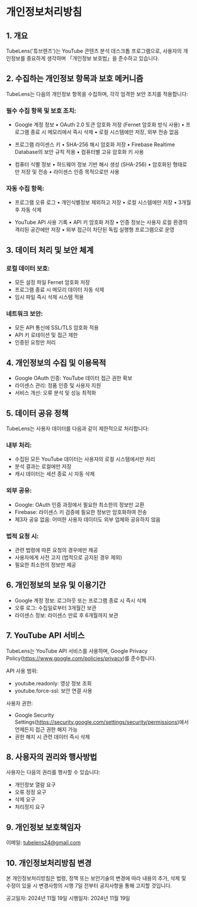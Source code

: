 # 개인정보처리방침

## 1. 개요
TubeLens('튜브렌즈')는 YouTube 콘텐츠 분석 데스크톱 프로그램으로, 사용자의 개인정보를 중요하게 생각하며 「개인정보 보호법」을 준수하고 있습니다.

## 2. 수집하는 개인정보 항목과 보호 메커니즘
TubeLens는 다음의 개인정보 항목을 수집하며, 각각 엄격한 보안 조치를 적용합니다:

### 필수 수집 항목 및 보호 조치:
- Google 계정 정보
  • OAuth 2.0 토큰 암호화 저장 (Fernet 암호화 방식 사용)
  • 프로그램 종료 시 메모리에서 즉시 삭제
  • 로컬 시스템에만 저장, 외부 전송 없음

- 프로그램 라이센스 키
  • SHA-256 해시 암호화 저장
  • Firebase Realtime Database의 보안 규칙 적용
  • 컴퓨터별 고유 암호화 키 사용

- 컴퓨터 식별 정보
  • 하드웨어 정보 기반 해시 생성 (SHA-256)
  • 암호화된 형태로만 저장 및 전송
  • 라이센스 인증 목적으로만 사용

### 자동 수집 항목:
- 프로그램 오류 로그
  • 개인식별정보 제외하고 저장
  • 로컬 시스템에만 저장
  • 3개월 후 자동 삭제

- YouTube API 사용 기록
  • API 키 암호화 저장
  • 인증 정보는 사용자 로컬 환경의 격리된 공간에만 저장
  • 외부 접근이 차단된 독립 실행형 프로그램으로 운영

## 3. 데이터 처리 및 보안 체계
### 로컬 데이터 보호:
- 모든 설정 파일 Fernet 암호화 저장
- 프로그램 종료 시 메모리 데이터 자동 삭제
- 임시 파일 즉시 삭제 시스템 적용

### 네트워크 보안:
- 모든 API 통신에 SSL/TLS 암호화 적용
- API 키 로테이션 및 접근 제한
- 인증된 요청만 처리

## 4. 개인정보의 수집 및 이용목적
- Google OAuth 인증: YouTube 데이터 접근 권한 확보
- 라이센스 관리: 정품 인증 및 사용자 지원
- 서비스 개선: 오류 분석 및 성능 최적화

## 5. 데이터 공유 정책
TubeLens는 사용자 데이터를 다음과 같이 제한적으로 처리합니다:

### 내부 처리:
- 수집된 모든 YouTube 데이터는 사용자의 로컬 시스템에서만 처리
- 분석 결과는 로컬에만 저장
- 캐시 데이터는 세션 종료 시 자동 삭제

### 외부 공유:
- Google: OAuth 인증 과정에서 필요한 최소한의 정보만 교환
- Firebase: 라이센스 키 검증에 필요한 정보만 암호화하여 전송
- 제3자 공유 없음: 어떠한 사용자 데이터도 외부 업체와 공유하지 않음

### 법적 요청 시:
- 관련 법령에 따른 요청의 경우에만 제공
- 사용자에게 사전 고지 (법적으로 금지된 경우 제외)
- 필요한 최소한의 정보만 제공

## 6. 개인정보의 보유 및 이용기간
- Google 계정 정보: 로그아웃 또는 프로그램 종료 시 즉시 삭제
- 오류 로그: 수집일로부터 3개월간 보관
- 라이센스 정보: 라이센스 만료 후 6개월까지 보관

## 7. YouTube API 서비스
TubeLens는 YouTube API 서비스를 사용하며, Google Privacy Policy(https://www.google.com/policies/privacy)를 준수합니다.

API 사용 범위:
- youtube.readonly: 영상 정보 조회
- youtube.force-ssl: 보안 연결 사용

사용자 권한:
- Google Security Settings(https://security.google.com/settings/security/permissions)에서 언제든지 접근 권한 해지 가능
- 권한 해지 시 관련 데이터 즉시 삭제

## 8. 사용자의 권리와 행사방법
사용자는 다음의 권리를 행사할 수 있습니다:
- 개인정보 열람 요구
- 오류 정정 요구
- 삭제 요구
- 처리정지 요구

## 9. 개인정보 보호책임자
이메일: tubelens24@gmail.com

## 10. 개인정보처리방침 변경
본 개인정보처리방침은 법령, 정책 또는 보안기술의 변경에 따라 내용의 추가, 삭제 및 수정이 있을 시 변경사항의 시행 7일 전부터 공지사항을 통해 고지할 것입니다.

공고일자: 2024년 11월 19일
시행일자: 2024년 11월 19일
